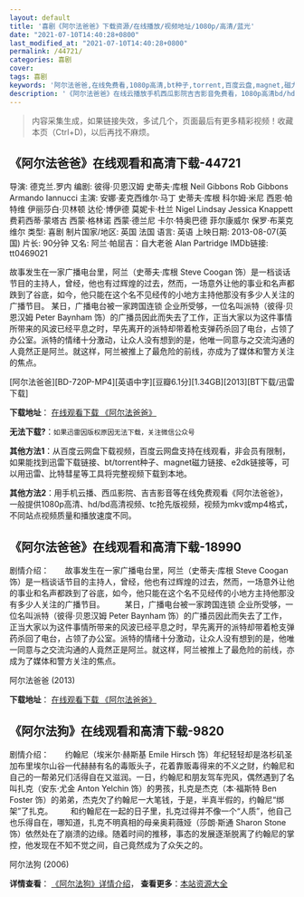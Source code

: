 ```yaml
---
layout: default
title: '喜剧《阿尔法爸爸》下载资源/在线播放/视频地址/1080p/高清/蓝光'
date: "2021-07-10T14:40:28+0800"
last_modified_at: "2021-07-10T14:40:28+0800"
permalink: /44721/
categories: 喜剧
cover:
tags: 喜剧
keywords: '阿尔法爸爸,在线免费看,1080p高清,bt种子,torrent,百度云盘,magnet,磁力链,迅雷下载资源'
description: '《阿尔法爸爸》在线云播放手机西瓜影院吉吉影音免费看，1080p高清bd/hd未删减完整版和tc抢先枪版，mkv/mp4格式，附带bt/torrent种子、magnet/磁力链、百度云盘、网盘资源迅雷下载链接'
---
```


>内容采集生成，如果链接失效，多试几个，页面最后有更多精彩视频！收藏本页（Ctrl+D)，以后再找不麻烦。


## 《阿尔法爸爸》在线观看和高清下载-44721

导演: 德克兰.罗内 编剧: 彼得·贝恩汉姆 史蒂夫·库根 Neil Gibbons Rob Gibbons Armando Iannucci 主演: 安娜·麦克西维尔·马丁 史蒂夫·库根 科尔姆·米尼 西恩·帕特维 伊丽莎白·贝林顿 达伦·博伊德 莫妮卡·杜兰 Nigel Lindsay Jessica Knappett 费莉西蒂·蒙塔古 西蒙·格林诺 西蒙·德兰尼 卡尔·特奥巴德 菲尔康威尔 保罗·布莱克维尔 类型: 喜剧 制片国家/地区: 英国 法国 语言: 英语 上映日期: 2013-08-07(英国) 片长: 90分钟 又名: 阿兰·帕屈吉：自大老爸 Alan Partridge IMDb链接: tt0469021

故事发生在一家广播电台里，阿兰（史蒂夫·库根 Steve Coogan 饰）是一档谈话节目的主持人，曾经，他也有过辉煌的过去，然而，一场意外让他的事业和名声都跌到了谷底，如今，他只能在这个名不见经传的小地方主持他那没有多少人关注的广播节目。 某日，广播电台被一家跨国连锁 企业所受够，一位名叫派特（彼得·贝恩汉姆 Peter Baynham 饰）的广播员因此而失去了工作，正当大家以为这件事情所带来的风波已经平息之时，早先离开的派特却带着枪支弹药杀回了电台，占领了办公室。派特的情绪十分激动，让众人没有想到的是，他唯一同意与之交流沟通的人竟然正是阿兰。就这样，阿兰被推上了最危险的前线，亦成为了媒体和警方关注的焦点。


[阿尔法爸爸][BD-720P-MP4][英语中字][豆瓣6.1分][1.34GB][2013][BT下载/迅雷下载]

**下载地址**： [在线观看下载 《阿尔法爸爸》](https://www.btdx8.com/torrent/alan_partridge_alpha_papa_2013.html) 


**无法下载?**：`如果迅雷因版权原因无法下载，关注微信公众号 `

**其他方法1**：从百度云网盘下载视频，百度云网盘支持在线观看，非会员有限制，如果能找到迅雷下载链接、bt/torrent种子、magnet磁力链接、e2dk链接等，可以用迅雷、比特彗星等工具将完整视频下载到本地。

**其他方法2**：用手机云播、西瓜影院、吉吉影音等在线免费观看《阿尔法爸爸》，一般提供1080p高清、hd/bd高清视频、tc抢先版视频，视频为mkv或mp4格式，不同站点视频质量和播放速度不同。


## 《阿尔法爸爸》在线观看和高清下载-18990

剧情介绍：　　故事发生在一家广播电台里，阿兰（史蒂夫·库根 Steve Coogan 饰）是一档谈话节目的主持人，曾经，他也有过辉煌的过去，然而，一场意外让他的事业和名声都跌到了谷底，如今，他只能在这个名不见经传的小地方主持他那没有多少人关注的广播节目。  　　某日，广播电台被一家跨国连锁 企业所受够，一位名叫派特（彼得·贝恩汉姆 Peter Baynham 饰）的广播员因此而失去了工作，正当大家以为这件事情所带来的风波已经平息之时，早先离开的派特却带着枪支弹药杀回了电台，占领了办公室。派特的情绪十分激动，让众人没有想到的是，他唯一同意与之交流沟通的人竟然正是阿兰。就这样，阿兰被推上了最危险的前线，亦成为了媒体和警方关注的焦点。


阿尔法爸爸 (2013)

**下载地址**： [在线观看下载 《阿尔法爸爸》](https://www.btbtdy.me/btdy/dy2602.html) 


## 《阿尔法狗》在线观看和高清下载-9820

剧情介绍：　　约翰尼（埃米尔·赫斯基 Emile Hirsch 饰）年纪轻轻却是洛杉矶圣加布里埃尔山谷一代赫赫有名的毒贩头子，花着靠贩毒得来的不义之财，约翰尼和自己的一帮弟兄们活得自在又滋润。一日，约翰尼和朋友驾车兜风，偶然遇到了名叫扎克（安东·尤金 Anton Yelchin 饰）的男孩，扎克是杰克（本·福斯特 Ben Foster 饰）的弟弟，杰克欠了约翰尼一大笔钱，于是，半真半假的，约翰尼“绑架”了扎克。 　　和约翰尼在一起的日子里，扎克过得并不像一个“人质”，他自己也乐得自在，哪知道，扎克不明真相的母亲奥莉薇娅（莎朗·斯通 Sharon Stone 饰）依然处在了崩溃的边缘。随着时间的推移，事态的发展逐渐脱离了约翰尼的掌控，他发现在不知不觉之间，自己竟然成为了众矢之的。


阿尔法狗 (2006)

**详情查看**： [《阿尔法狗》详情介绍](/movie/9820/)， **查看更多**：[本站资源大全](/movie/t/all/)

